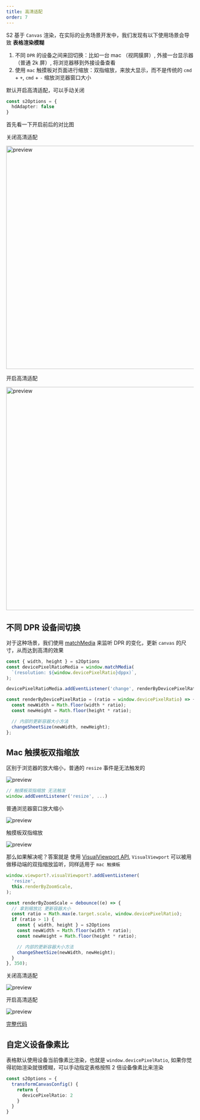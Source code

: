 ```yaml
---
title: 高清适配
order: 7
---
```


S2 基于 `Canvas` 渲染，在实际的业务场景开发中，我们发现有以下使用场景会导致 **表格渲染模糊**

1. 不同 `DPR` 的设备之间来回切换：比如一台 mac （视网膜屏）, 外接一台显示器 （普通 2k 屏）, 将浏览器移到外接设备查看
2. 使用 `mac` 触摸板对页面进行缩放：双指缩放，来放大显示，而不是传统的 `cmd` + `+`, `cmd` + `-` 缩放浏览器窗口大小

默认开启高清适配，可以手动关闭

```ts
const s2Options = {
  hdAdapter: false
}
```

首先看一下开启前后的对比图

关闭高清适配

<img src="https://gw.alipayobjects.com/zos/antfincdn/mc5rt%24aNB/128c0063-67a5-4d06-a5a5-fe5f341fa94e.png" width="600" alt="preview" />

开启高清适配

<img src="https://gw.alipayobjects.com/zos/antfincdn/TtuUHO%26Pb/d32dc287-af59-4b1c-ba7d-17dacd4ffa24.png" width="600" alt="preview" />

## 不同 DPR 设备间切换

对于这种场景，我们使用 [matchMedia](https://developer.mozilla.org/en-US/docs/Web/API/Window/matchMedia) 来监听 DPR 的变化，更新 `canvas` 的尺寸，从而达到高清的效果

```ts
const { width, height } = s2Options
const devicePixelRatioMedia = window.matchMedia(
  `(resolution: ${window.devicePixelRatio}dppx)`,
);

devicePixelRatioMedia.addEventListener('change', renderByDevicePixelRatio)

const renderByDevicePixelRatio = (ratio = window.devicePixelRatio) => {
  const newWidth = Math.floor(width * ratio);
  const newHeight = Math.floor(height * ratio);

  // 内部的更新容器大小方法
  changeSheetSize(newWidth, newHeight);
};
```

## Mac 触摸板双指缩放

区别于浏览器的放大缩小，普通的 `resize` 事件是无法触发的

![preview](https://gw.alipayobjects.com/zos/antfincdn/gBRpqwZkj/a14f1e5a-540e-4bb8-a6a4-2ff693542296.png)

```ts
// 触摸板双指缩放 无法触发
window.addEventListener('resize', ...)
```

普通浏览器窗口放大缩小

![preview](https://gw.alipayobjects.com/zos/antfincdn/%24vCHFUDnZ/Kapture%2525202021-10-19%252520at%25252014.24.19.gif)

触摸板双指缩放

![preview](https://gw.alipayobjects.com/zos/antfincdn/ZDSjxFBGd/Kapture%2525202021-10-19%252520at%25252014.27.00.gif)

那么如果解决呢？答案就是 使用 [VisualViewport API](https://developer.mozilla.org/en-US/docs/Web/API/VisualViewport), `VisualViewport` 可以被用做移动端的双指缩放监听，同样适用于 `mac 触摸板`

```ts
window.viewport?.visualViewport?.addEventListener(
  'resize',
  this.renderByZoomScale,
);

const renderByZoomScale = debounce((e) => {
  // 拿到缩放比 更新容器大小
  const ratio = Math.max(e.target.scale, window.devicePixelRatio);
  if (ratio > 1) {
    const { width, height } = s2Options
    const newWidth = Math.floor(width * ratio);
    const newHeight = Math.floor(height * ratio);

    // 内部的更新容器大小方法
    changeSheetSize(newWidth, newHeight);
  }
}, 350);
```

关闭高清适配

![preview](https://gw.alipayobjects.com/zos/antfincdn/vHvA02Vj0/Kapture%2525202021-10-19%252520at%25252014.38.53.gif)

开启高清适配

![preview](https://gw.alipayobjects.com/zos/antfincdn/Q1782WWQ3/Kapture%2525202021-10-19%252520at%25252014.36.05.gif)

[完整代码](https://github.com/antvis/S2/blob/master/packages/s2-core/src/ui/hd-adapter/index.ts)

## 自定义设备像素比

表格默认使用设备当前像素比渲染，也就是 `window.devicePixelRatio`, 如果你觉得初始渲染就很模糊，可以手动指定表格按照 2 倍设备像素比来渲染

```ts
const s2Options = {
  transformCanvasConfig() {
    return {
      devicePixelRatio: 2
    }
  }
}
```
